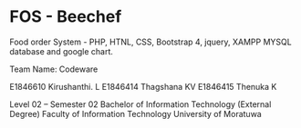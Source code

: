 # FOS - Beechef
Food order System - PHP, HTNL, CSS, Bootstrap 4, jquery, XAMPP MYSQL database and google chart.

Team Name: Codeware

E1846610 Kirushanthi. L E1846414 Thagshana KV E1846415 Thenuka K

Level 02 – Semester 02 Bachelor of Information Technology (External Degree) Faculty of Information Technology University of Moratuwa
